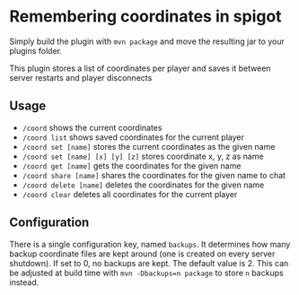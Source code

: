 # Remembering coordinates in spigot

Simply build the plugin with ```mvn package```
and move the resulting jar to your plugins folder.

This plugin stores a list of coordinates per player and saves it between
server restarts and player disconnects

## Usage
- ```/coord``` shows the current coordinates
- ```/coord list``` shows saved coordinates for the current player
- ```/coord set [name]``` stores the current coordinates as the given name
- ```/coord set [name] [x] [y] [z]``` stores coordinate x, y, z as name
- ```/coord get [name]``` gets the coordinates for the given name
- ```/coord share [name]``` shares the coordinates for the given name to chat
- ```/coord delete [name]``` deletes the coordinates for the given name
- ```/coord clear``` deletes all coordinates for the current player

## Configuration
There is a single configuration key, named ``backups``. It determines how many
backup coordinate files are kept around (one is created on every server shutdown).
If set to 0, no backups are kept. The default value is 2. This can be adjusted at
build time with ```mvn -Dbackups=n package``` to store ``n`` backups instead.

